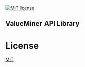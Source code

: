
[![MIT license](http://img.shields.io/badge/license-MIT-brightgreen.svg)](http://opensource.org/licenses/MIT)

## ValueMiner API Library

# License

[MIT](/LICENSE)
